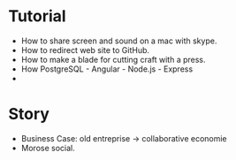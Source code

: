 
# Tutorial

* How to share screen and sound on a mac with skype.
* How to redirect web site to GitHub.
* How to make a blade for cutting craft with a press.
* How PostgreSQL - Angular - Node.js - Express
*

# Story

* Business Case: old entreprise -> collaborative economie
* Morose social.
